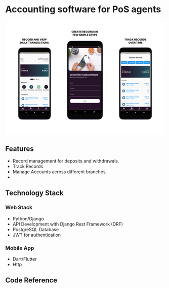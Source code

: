 # Accounting software for PoS agents

![App code](./mockups-white-bg.png)

## Features
- Record management for deposits and withdrawals.
- Track Records 
- Manage Accounts across different branches.
- 

## Technology Stack
### Web Stack
- Python/Django
- API Development with Django Rest Framework (DRF)
- PostgreSQL Database
- JWT for authentication

### Mobile App
- Dart/Flutter
- Http
  

## Code Reference
